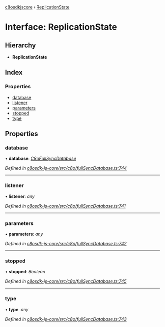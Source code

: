 [c8osdkjscore](../README.md) › [ReplicationState](replicationstate.md)

# Interface: ReplicationState

## Hierarchy

* **ReplicationState**

## Index

### Properties

* [database](replicationstate.md#database)
* [listener](replicationstate.md#listener)
* [parameters](replicationstate.md#parameters)
* [stopped](replicationstate.md#stopped)
* [type](replicationstate.md#type)

## Properties

###  database

• **database**: *[C8oFullSyncDatabase](../classes/c8ofullsyncdatabase.md)*

*Defined in [c8osdk-js-core/src/c8o/fullSyncDatabase.ts:744](https://github.com/convertigo/c8osdk-angular/blob/cb8b414/src/c8o/fullSyncDatabase.ts#L744)*

___

###  listener

• **listener**: *any*

*Defined in [c8osdk-js-core/src/c8o/fullSyncDatabase.ts:741](https://github.com/convertigo/c8osdk-angular/blob/cb8b414/src/c8o/fullSyncDatabase.ts#L741)*

___

###  parameters

• **parameters**: *any*

*Defined in [c8osdk-js-core/src/c8o/fullSyncDatabase.ts:742](https://github.com/convertigo/c8osdk-angular/blob/cb8b414/src/c8o/fullSyncDatabase.ts#L742)*

___

###  stopped

• **stopped**: *Boolean*

*Defined in [c8osdk-js-core/src/c8o/fullSyncDatabase.ts:745](https://github.com/convertigo/c8osdk-angular/blob/cb8b414/src/c8o/fullSyncDatabase.ts#L745)*

___

###  type

• **type**: *any*

*Defined in [c8osdk-js-core/src/c8o/fullSyncDatabase.ts:743](https://github.com/convertigo/c8osdk-angular/blob/cb8b414/src/c8o/fullSyncDatabase.ts#L743)*
